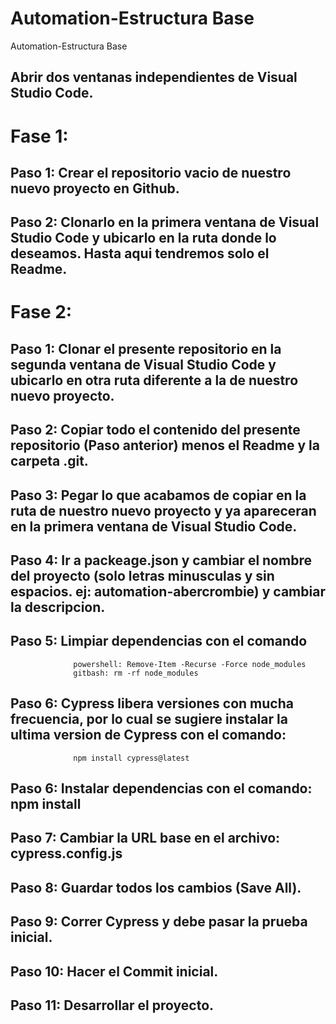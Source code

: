 # Automation-Estructura Base
Automation-Estructura Base

## Abrir dos ventanas independientes de Visual Studio Code.

# Fase 1:

## Paso 1: Crear el repositorio vacio de nuestro nuevo proyecto en Github.
## Paso 2: Clonarlo en la primera ventana de Visual Studio Code y ubicarlo en la ruta donde lo deseamos. Hasta aqui tendremos solo el Readme.


# Fase 2:

## Paso 1: Clonar el presente repositorio en la segunda ventana de Visual Studio Code y ubicarlo en otra ruta diferente a la de nuestro nuevo proyecto.
## Paso 2: Copiar todo el contenido del presente repositorio (Paso anterior) menos el Readme y la carpeta .git.
## Paso 3: Pegar lo que acabamos de copiar en la ruta de nuestro nuevo proyecto y ya apareceran en la primera ventana de Visual Studio Code.
## Paso 4: Ir a packeage.json y cambiar el nombre del proyecto (solo letras minusculas y sin espacios. ej: automation-abercrombie) y cambiar la descripcion.
## Paso 5: Limpiar dependencias con el comando 
                  powershell: Remove-Item -Recurse -Force node_modules
                  gitbash: rm -rf node_modules
## Paso 6: Cypress libera versiones con mucha frecuencia, por lo cual se sugiere instalar la ultima version de Cypress con el comando:
                  npm install cypress@latest
## Paso 6: Instalar dependencias con el comando: npm install
## Paso 7: Cambiar la URL base en el archivo: cypress.config.js
## Paso 8: Guardar todos los cambios (Save All).
## Paso 9: Correr Cypress y debe pasar la prueba inicial.
## Paso 10: Hacer el Commit inicial.
## Paso 11: Desarrollar el proyecto.








